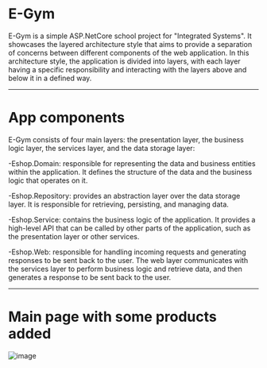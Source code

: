 # E-Gym

E-Gym is a simple ASP.NetCore school project for "Integrated Systems". It showcases the layered architecture style that aims to provide a separation of concerns between different components of the web application. In this architecture style, the application is divided into layers, with each layer having a specific responsibility and interacting with the layers above and below it in a defined way.

---
# App components
E-Gym consists of four main layers: the presentation layer, the business logic layer, the services layer, and the data storage layer:

-Eshop.Domain: responsible for representing the data and business entities within the application. It defines the structure of the data and the business logic that operates on it. 

-Eshop.Repository: provides an abstraction layer over the data storage layer. It is responsible for retrieving, persisting, and managing data.

-Eshop.Service: contains the business logic of the application. It provides a high-level API that can be called by other parts of the application, such as the presentation layer or other services.

-Eshop.Web: responsible for handling incoming requests and generating responses to be sent back to the user. The web layer communicates with the services layer to perform business logic and retrieve data, and then generates a response to be sent back to the user.

---
# Main page with some products added

![image](https://user-images.githubusercontent.com/83420035/228055201-9409ca27-62c6-43fc-8e5b-b839984c43c1.png)
